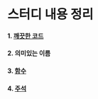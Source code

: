 # 스터디 내용 정리

#### 1. [깨끗한 코드](./20210120/chapter1.md)
#### 2. 의미있는 이름
#### 3. [함수](./20210120/chapter3.md)
#### 4. [주석](./20210120/chapter4.md)